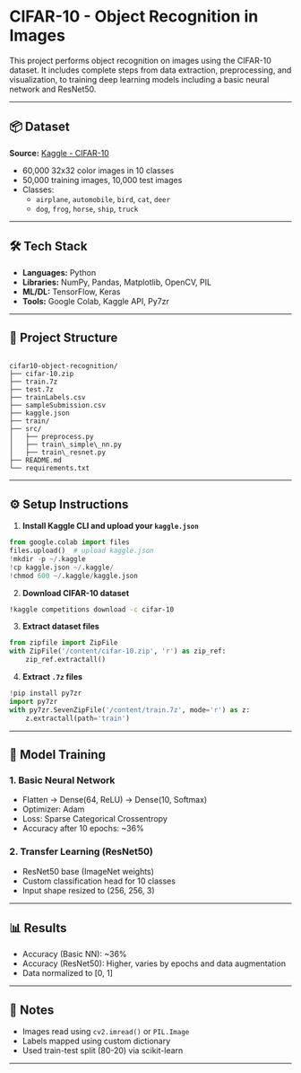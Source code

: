 # CIFAR-10 - Object Recognition in Images

This project performs object recognition on images using the CIFAR-10 dataset. It includes complete steps from data extraction, preprocessing, and visualization, to training deep learning models including a basic neural network and ResNet50.

---

## 📦 Dataset

**Source:** [Kaggle - CIFAR-10](https://www.kaggle.com/c/cifar-10)

- 60,000 32x32 color images in 10 classes
- 50,000 training images, 10,000 test images
- Classes:
  - `airplane`, `automobile`, `bird`, `cat`, `deer`
  - `dog`, `frog`, `horse`, `ship`, `truck`

---

## 🛠 Tech Stack

- **Languages:** Python
- **Libraries:** NumPy, Pandas, Matplotlib, OpenCV, PIL
- **ML/DL:** TensorFlow, Keras
- **Tools:** Google Colab, Kaggle API, Py7zr

---

## 📂 Project Structure

```

cifar10-object-recognition/
├── cifar-10.zip
├── train.7z
├── test.7z
├── trainLabels.csv
├── sampleSubmission.csv
├── kaggle.json
├── train/
├── src/
│   ├── preprocess.py
│   ├── train\_simple\_nn.py
│   ├── train\_resnet.py
├── README.md
└── requirements.txt

````

---

## ⚙️ Setup Instructions

1. **Install Kaggle CLI and upload your `kaggle.json`**

```python
from google.colab import files
files.upload()  # upload kaggle.json
!mkdir -p ~/.kaggle
!cp kaggle.json ~/.kaggle/
!chmod 600 ~/.kaggle/kaggle.json
````

2. **Download CIFAR-10 dataset**

```bash
!kaggle competitions download -c cifar-10
```

3. **Extract dataset files**

```python
from zipfile import ZipFile
with ZipFile('/content/cifar-10.zip', 'r') as zip_ref:
    zip_ref.extractall()
```

4. **Extract `.7z` files**

```python
!pip install py7zr
import py7zr
with py7zr.SevenZipFile('/content/train.7z', mode='r') as z:
    z.extractall(path='train')
```

---

## 🧪 Model Training

### 1. Basic Neural Network

* Flatten → Dense(64, ReLU) → Dense(10, Softmax)
* Optimizer: Adam
* Loss: Sparse Categorical Crossentropy
* Accuracy after 10 epochs: \~36%

### 2. Transfer Learning (ResNet50)

* ResNet50 base (ImageNet weights)
* Custom classification head for 10 classes
* Input shape resized to (256, 256, 3)

---

## 📊 Results

* Accuracy (Basic NN): \~36%
* Accuracy (ResNet50): Higher, varies by epochs and data augmentation
* Data normalized to \[0, 1]

---

## 📌 Notes

* Images read using `cv2.imread()` or `PIL.Image`
* Labels mapped using custom dictionary
* Used train-test split (80-20) via scikit-learn

---

